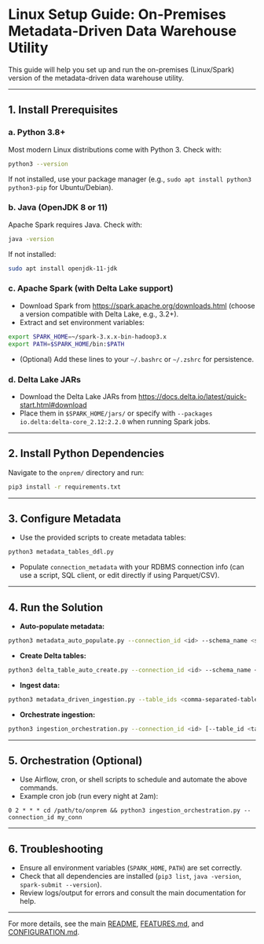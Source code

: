 # Linux Setup Guide: On-Premises Metadata-Driven Data Warehouse Utility

This guide will help you set up and run the on-premises (Linux/Spark) version of the metadata-driven data warehouse utility.

---

## 1. Install Prerequisites

### a. Python 3.8+
Most modern Linux distributions come with Python 3. Check with:
```bash
python3 --version
```
If not installed, use your package manager (e.g., `sudo apt install python3 python3-pip` for Ubuntu/Debian).

### b. Java (OpenJDK 8 or 11)
Apache Spark requires Java. Check with:
```bash
java -version
```
If not installed:
```bash
sudo apt install openjdk-11-jdk
```

### c. Apache Spark (with Delta Lake support)
- Download Spark from https://spark.apache.org/downloads.html (choose a version compatible with Delta Lake, e.g., 3.2+).
- Extract and set environment variables:
```bash
export SPARK_HOME=~/spark-3.x.x-bin-hadoop3.x
export PATH=$SPARK_HOME/bin:$PATH
```
- (Optional) Add these lines to your `~/.bashrc` or `~/.zshrc` for persistence.

### d. Delta Lake JARs
- Download the Delta Lake JARs from https://docs.delta.io/latest/quick-start.html#download
- Place them in `$SPARK_HOME/jars/` or specify with `--packages io.delta:delta-core_2.12:2.2.0` when running Spark jobs.

---

## 2. Install Python Dependencies
Navigate to the `onprem/` directory and run:
```bash
pip3 install -r requirements.txt
```

---

## 3. Configure Metadata
- Use the provided scripts to create metadata tables:
```bash
python3 metadata_tables_ddl.py
```
- Populate `connection_metadata` with your RDBMS connection info (can use a script, SQL client, or edit directly if using Parquet/CSV).

---

## 4. Run the Solution
- **Auto-populate metadata:**
```bash
python3 metadata_auto_populate.py --connection_id <id> --schema_name <schema> --target_db <db> [--target_prefix <prefix>] [--target_suffix <suffix>]
```
- **Create Delta tables:**
```bash
python3 delta_table_auto_create.py --connection_id <id> --schema_name <schema>
```
- **Ingest data:**
```bash
python3 metadata_driven_ingestion.py --table_ids <comma-separated-table-ids>
```
- **Orchestrate ingestion:**
```bash
python3 ingestion_orchestration.py --connection_id <id> [--table_id <table_id>] [--ingest_mode immediate|schedule] [--cron_expression <cron>]
```

---

## 5. Orchestration (Optional)
- Use Airflow, cron, or shell scripts to schedule and automate the above commands.
- Example cron job (run every night at 2am):
```
0 2 * * * cd /path/to/onprem && python3 ingestion_orchestration.py --connection_id my_conn
```

---

## 6. Troubleshooting
- Ensure all environment variables (`SPARK_HOME`, `PATH`) are set correctly.
- Check that all dependencies are installed (`pip3 list`, `java -version`, `spark-submit --version`).
- Review logs/output for errors and consult the main documentation for help.

---

For more details, see the main [README](../README.md), [FEATURES.md](../FEATURES.md), and [CONFIGURATION.md](./CONFIGURATION.md).